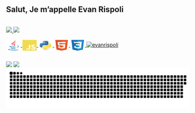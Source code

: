 

## Salut, Je m’appelle Evan Rispoli
 <div style="display: inline_block"><br>
  <a href="https://github.com/evanrispoli">
  <img height="180em" src="https://github-readme-stats.vercel.app/api?username=evanrispoli&show_icons=true&theme=dracula&include_all_commits=true&count_private=true"/>
  <img height="180em" src="https://github-readme-stats.vercel.app/api/top-langs/?username=evanrispoli&layout=compact&langs_count=7&theme=dracula"/>
</div>
  
<div style="display: inline_block"><br>
  
  <img align="center" alt="Evan-JAVA" height="30" width="40" src="https://raw.githubusercontent.com/devicons/devicon/master/icons/java/java-original.svg">
  <img align="center" alt="Evan-Js" height="30" width="40" src="https://raw.githubusercontent.com/devicons/devicon/master/icons/javascript/javascript-plain.svg">
  <img align="center" alt="Evan-Python" height="30" width="40" src="https://raw.githubusercontent.com/devicons/devicon/master/icons/python/python-original.svg">
  <img align="center" alt="Evan-HTML" height="30" width="40" src="https://raw.githubusercontent.com/devicons/devicon/master/icons/html5/html5-original.svg">
  <img align="center" alt="Evan-CSS" height="30" width="40" src="https://raw.githubusercontent.com/devicons/devicon/master/icons/css3/css3-original.svg">
 <img src="https://komarev.com/ghpvc/?username=SEUUSUARIO&color=green" alt="evanrispoli" /> 
</div>
  
  ##
 
<div> 

  <a href="https://www.linkedin.com/in/evan-rispoli/" target="_blank"><img src="https://img.shields.io/badge/-LinkedIn-%230077B5?style=for-the-badge&logo=linkedin&logoColor=white" target="_blank"></a> 
  <a href = "mailto:evan.rispoli@gmail.com"><img src="https://img.shields.io/badge/-Gmail-%23333?style=for-the-badge&logo=gmail&logoColor=white" target="_blank"></a>
  ![Snake animation](https://github.com/evanrispoli/evanrispoli/blob/output/github-contribution-grid-snake.svg)
 
</div>
